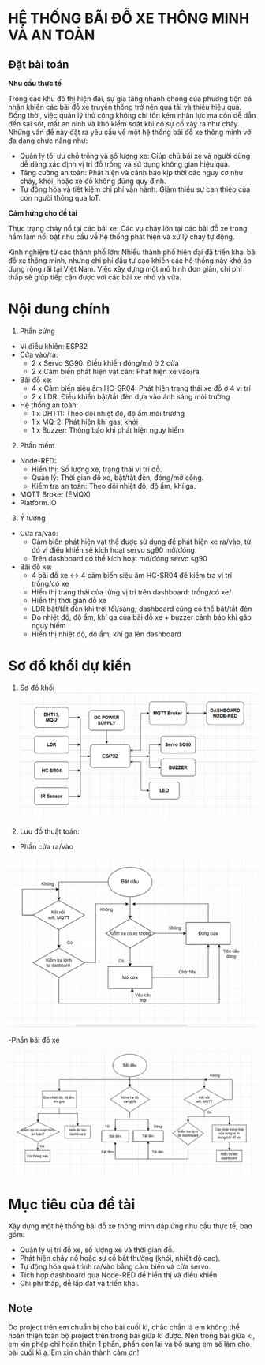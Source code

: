 # HỆ THỐNG BÃI ĐỖ XE THÔNG MINH VÀ AN TOÀN

## Đặt bài toán
__Nhu cầu thực tế__

Trong các khu đô thị hiện đại, sự gia tăng nhanh chóng của phương tiện cá nhân khiến các bãi đỗ xe truyền thống trở nên quá tải và thiếu hiệu quả. Đồng thời, việc quản lý thủ công không chỉ tốn kém nhân lực mà còn dễ dẫn đến sai sót, mất an ninh và khó kiểm soát khi có sự cố xảy ra như cháy. Những vấn đề này đặt ra yêu cầu về một hệ thống bãi đỗ xe thông minh với đa dạng chức năng như:
- Quản lý tối ưu chỗ trống và số lượng xe: Giúp chủ bãi xe và người dùng dễ dàng xác định vị trí đỗ trống và sử dụng không gian hiệu quả.
- Tăng cường an toàn: Phát hiện và cảnh báo kịp thời các nguy cơ như cháy, khói, hoặc xe đỗ không đúng quy định.
- Tự động hóa và tiết kiệm chi phí vận hành: Giảm thiểu sự can thiệp của con người thông qua IoT.

__Cảm hứng cho đề tài__

Thực trạng cháy nổ tại các bãi xe: Các vụ cháy lớn tại các bãi đỗ xe trong hầm làm nổi bật nhu cầu về hệ thống phát hiện và xử lý cháy tự động.

Kinh nghiệm từ các thành phố lớn: Nhiều thành phố hiện đại đã triển khai bãi đỗ xe thông minh, nhưng chi phí đầu tư cao khiến các hệ thống này khó áp dụng rộng rãi tại Việt Nam. Việc xây dựng một mô hình đơn giản, chi phí thấp sẽ giúp tiếp cận được với các bãi xe nhỏ và vừa.

# Nội dung chính

1. Phần cứng
- Vi điều khiển: ESP32
- Cửa vào/ra: 
    + 2 x Servo SG90: Điều khiển đóng/mở ở 2 cửa
    + 2 x Cảm biến phát hiện vật cản: Phát hiện xe vào/ra
- Bãi đỗ xe:
    + 4 x Cảm biến siêu âm HC-SR04: Phát hiện trạng thái xe đỗ ở 4 vị trí
    + 2 x LDR: Điều khiển bật/tắt đèn dựa vào ánh sáng môi trường
- Hệ thống an toàn: 
    + 1 x DHT11: Theo dõi nhiệt độ, độ ẩm môi trường
    + 1 x MQ-2: Phát hiện khí gas, khói
    + 1 x Buzzer: Thông báo khi phát hiện nguy hiểm

2. Phần mềm
- Node-RED:
    + Hiển thị: Số lượng xe, trạng thái vị trí đỗ.
    + Quản lý: Thời gian đỗ xe, bật/tắt đèn, đóng/mở cổng.
    + Kiểm tra an toàn: Theo dõi nhiệt độ, độ ẩm, khí ga.
- MQTT Broker (EMQX)
- Platform.IO

3. Ý tưởng
- Cửa ra/vào: 
    + Cảm biến phát hiện vạt thể được sử dụng để phát hiện xe ra/vào, từ đó vi điều khiển sẽ kích hoạt servo sg90 mở/đóng
	+ Trên dashboard có thể kích hoạt mở/đóng servo sg90
- Bãi đỗ xe: 
    + 4 bãi đỗ xe <-> 4 cảm biến siêu âm HC-SR04 để kiểm tra vị trí trống/có xe
	+ Hiển thị trạng thái của từng vị trí trên dashboard: trống/có xe/ 
	+ Hiển thị thời gian đỗ xe
	+ LDR bật/tắt đèn khi trời tối/sáng; dashboard cũng có thể bật/tắt đèn
	+ Đo nhiệt độ, độ ẩm, khí ga của bãi đỗ xe + buzzer cảnh báo khi gặp nguy hiểm
	+ Hiển thị nhiệt độ, độ ẩm, khí ga lên dashboard

# Sơ đồ khối dự kiến
1. Sơ đồ khối
![Hình 1](./images/3.png)

2. Lưu đồ thuật toán:
- Phần cửa ra/vào

![Hình 2](./images/1.png)

-Phần bãi đỗ xe

![Hình 3](./images/2.png)

# Mục tiêu của đề tài

Xây dựng một hệ thống bãi đỗ xe thông minh đáp ứng nhu cầu thực tế, bao gồm:
- Quản lý vị trí đỗ xe, số lượng xe và thời gian đỗ.
- Phát hiện cháy nổ hoặc sự cố bất thường (khói, nhiệt độ cao).
- Tự động hóa quá trình ra/vào bằng cảm biến và cửa servo.
- Tích hợp dashboard qua Node-RED để hiển thị và điều khiển.
- Chi phí thấp, dễ lắp đặt và triển khai.

## Note
Do project trên em chuẩn bị cho bài cuối kì, chắc chắn là em không thể hoàn thiện toàn bộ project trên trong bài giữa kì được. Nên trong bài giữa kì, em xin phép chỉ hoàn thiện 1 phần, phần còn lại và bổ sung em sẽ làm cho bài cuối kì ạ.
Em xin chân thành cảm ơn!